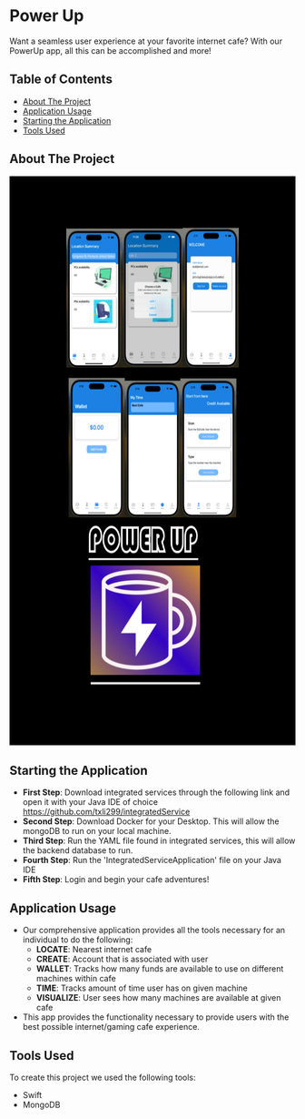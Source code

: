 # Power Up 

Want a seamless user experience at your favorite internet cafe? 
With our PowerUp app, all this can be accomplished and more!

## Table of Contents
- [About The Project](#about-the-project)
- [Application Usage](#application-usage)
- [Starting the Application](#starting-the-application)
- [Tools Used](#tools-used)

## About The Project

<p align="center">
  <img src="Images/POWER_UP.jpg" alt="Power Up" width="1000" height = "1000">
</p>

## Starting the Application

- **First Step**: Download integrated services through the following link and open it with your Java IDE of choice https://github.com/txli299/integratedService
-  **Second Step**: Download Docker for your Desktop. This will allow the mongoDB to run on your local machine.
-  **Third Step**: Run the YAML file found in integrated services, this will allow the backend database to run.
-  **Fourth Step**: Run the 'IntegratedServiceApplication' file on your Java IDE
-  **Fifth Step**: Login and begin your cafe adventures!

## Application Usage

- Our comprehensive application provides all the tools necessary for an individual to do the following:
  - **LOCATE**: Nearest internet cafe
  - **CREATE**: Account that is associated with user
  - **WALLET**: Tracks how many funds are available to use on different machines within cafe
  - **TIME**: Tracks amount of time user has on given machine
  - **VISUALIZE**: User sees how many machines are available at given cafe
- This app provides the functionality necessary to provide users with the best possible internet/gaming cafe experience.

## Tools Used

To create this project we used the following tools:
- Swift
- MongoDB
